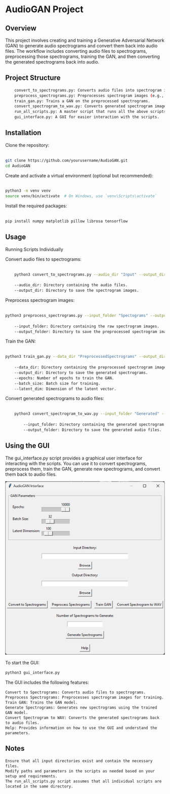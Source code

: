 # AudioGAN Project
## Overview

This project involves creating and training a Generative Adversarial Network (GAN) to generate audio spectrograms and convert them back into audio files. The workflow includes converting audio files to spectrograms, preprocessing those spectrograms, training the GAN, and then converting the generated spectrograms back into audio.

## Project Structure

```bash
    convert_to_spectrograms.py: Converts audio files into spectrogram images.
    preprocess_spectrograms.py: Preprocesses spectrogram images (e.g., resizing or normalizing).
    train_gan.py: Trains a GAN on the preprocessed spectrograms.
    convert_spectrogram_to_wav.py: Converts generated spectrogram images back into audio files.
    run_all_scripts.py: A master script that runs all the above scripts in sequence.
    gui_interface.py: A GUI for easier interaction with the scripts.
```

## Installation

Clone the repository:

```bash

git clone https://github.com/yourusername/AudioGAN.git
cd AudioGAN

```

Create and activate a virtual environment (optional but recommended):

```bash

python3 -m venv venv
source venv/bin/activate  # On Windows, use `venv\Scripts\activate`

```

Install the required packages:

```bash

pip install numpy matplotlib pillow librosa tensorflow

```

## Usage

Running Scripts Individually

Convert audio files to spectrograms:

```bash
    
    python3 convert_to_spectrograms.py --audio_dir "Input" --output_dir "Spectograms"

    --audio_dir: Directory containing the audio files.
    --output_dir: Directory to save the spectrogram images.

```

Preprocess spectrogram images:

```bash

python3 preprocess_spectrograms.py --input_folder "Spectograms" --output_folder "PreprocessedSpectrograms"

    --input_folder: Directory containing the raw spectrogram images.
    --output_folder: Directory to save the preprocessed spectrogram images.

```

Train the GAN:

```bash

python3 train_gan.py --data_dir "PreprocessedSpectrograms" --output_dir "Generated" --epochs 10000 --batch_size 32 --latent_dim 100

    --data_dir: Directory containing the preprocessed spectrogram images.
    --output_dir: Directory to save the generated spectrograms.
    --epochs: Number of epochs to train the GAN.
    --batch_size: Batch size for training.
    --latent_dim: Dimension of the latent vector.

```

Convert generated spectrograms to audio files:

```bash

    python3 convert_spectrogram_to_wav.py --input_folder "Generated" --output_folder "generatedWav"

        --input_folder: Directory containing the generated spectrogram images.
        --output_folder: Directory to save the generated audio files.

```

## Using the GUI

The gui_interface.py script provides a graphical user interface for interacting with the scripts. You can use it to convert spectrograms, preprocess them, train the GAN, generate new spectrograms, and convert them back to audio files.

![GUI Screenshot](https://github.com/oligriffi/AudioGAN/blob/main/GUI_Screenshot.png)


To start the GUI:

```bash
python3 gui_interface.py

```

The GUI includes the following features:

    Convert to Spectrograms: Converts audio files to spectrograms.
    Preprocess Spectrograms: Preprocesses spectrogram images for training.
    Train GAN: Trains the GAN model.
    Generate Spectrograms: Generates new spectrograms using the trained GAN model.
    Convert Spectrogram to WAV: Converts the generated spectrograms back to audio files.
    Help: Provides information on how to use the GUI and understand the parameters.

## Notes

    Ensure that all input directories exist and contain the necessary files.
    Modify paths and parameters in the scripts as needed based on your setup and requirements.
    The run_all_scripts.py script assumes that all individual scripts are located in the same directory.
